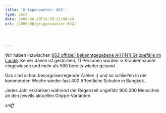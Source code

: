 ```yaml
---
title: 'Grippecounter: 662'
type: post
date: 2009-06-20T14:58:21+00:00
url: /2009/06/grippecounter-662/




---
```

Wir haben inzwischen [662 offiziell bekanntgegebene A(H1N1) Grippefälle im Lande][1]. Keiner davon ist gestorben, 11 Personen wurden in Krankenhäuser eingewiesen und mehr als 500 bereits wieder gesund.

Das sind schon besorgniserregende Zahlen ;) und so schlie?en in der kommenden Woche wieder fast 400 öffentliche Schulen in Bangkok.

Jedes Jahr erkranken während der Regenzeit ungefähr 900.000 Menschen an den jeweils aktuellen Grippe-Varianten.

_sniff_

 [1]: http://www.nationmultimedia.com/2009/06/21/national/national_30105660.php
